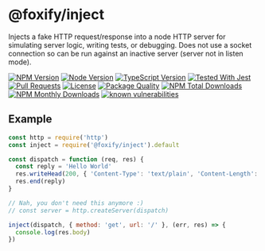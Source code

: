 # @foxify/inject

Injects a fake HTTP request/response into a node HTTP server for simulating server logic, writing tests, or debugging.
Does not use a socket connection so can be run against an inactive server (server not in listen mode).

[![NPM Version](https://img.shields.io/npm/v/@foxify/inject.svg)](https://www.npmjs.com/package/@foxify/inject)
[![Node Version](https://img.shields.io/node/v/@foxify/inject.svg)](https://nodejs.org)
[![TypeScript Version](https://img.shields.io/npm/types/@foxify/inject.svg)](https://www.typescriptlang.org)
[![Tested With Jest](https://img.shields.io/badge/tested_with-jest-99424f.svg)](https://github.com/facebook/jest)
[![Pull Requests](https://img.shields.io/badge/PRs-Welcome-brightgreen.svg)](https://github.com/foxifyjs/foxify/pulls)
[![License](https://img.shields.io/github/license/foxifyjs/inject.svg)](https://github.com/foxifyjs/foxify/blob/main/packages/inject/LICENSE)
[![Package Quality](http://npm.packagequality.com/shield/%40foxify%2Finject.svg)](http://packagequality.com/#?package=@foxify/inject)
[![NPM Total Downloads](https://img.shields.io/npm/dt/@foxify/inject.svg)](https://www.npmjs.com/package/@foxify/inject)
[![NPM Monthly Downloads](https://img.shields.io/npm/dm/@foxify/inject.svg)](https://www.npmjs.com/package/@foxify/inject)
[![known vulnerabilities](https://snyk.io/test/github/foxifyjs/foxify/badge.svg?targetFile=packages/inject/package.json)](https://snyk.io/test/github/foxifyjs/foxify?targetFile=packages/inject/package.json)

## Example

```javascript
const http = require('http')
const inject = require('@foxify/inject').default

const dispatch = function (req, res) {
  const reply = 'Hello World'
  res.writeHead(200, { 'Content-Type': 'text/plain', 'Content-Length': reply.length })
  res.end(reply)
}

// Nah, you don't need this anymore :)
// const server = http.createServer(dispatch)

inject(dispatch, { method: 'get', url: '/' }, (err, res) => {
  console.log(res.body)
})
```
